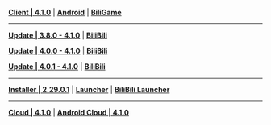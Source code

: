 **[Client | 4.1.0](https://autopatchcn.yuanshen.com/client_app/download/pc_zip/20230916101643_AgUJUVY76sv5uqeS/YuanShen_4.1.0.zip)** | **[Android](https://autopatchcn.yuanshen.com/client_app/download/Android/20230919105032_n8MbYGE88BYwQa6j/mihoyo/yuanshen_4.1.0.apk)** | **[BiliGame](https://pkg.biligame.com/games/ys_4.1.0_18054760_18121248_20230919_114541_c9622.apk)**

---

**[Update | 3.8.0 - 4.1.0](https://autopatchcn.yuanshen.com/client_app/update/hk4e_cn/18/game_3.8.0_4.1.0_hdiff_uUamVC9q1I7p5sJl.zip)** | **[BiliBili](https://autopatchcn.yuanshen.com/client_app/update/hk4e_cn/17/game_3.8.0_4.1.0_hdiff_05BKkCrHduREoXSV.zip)**

**[Update | 4.0.0 - 4.1.0](https://autopatchcn.yuanshen.com/client_app/update/hk4e_cn/18/game_4.0.0_4.1.0_hdiff_crNJD5hCa21WoEmT.zip)** | **[BiliBili](https://autopatchcn.yuanshen.com/client_app/update/hk4e_cn/17/game_4.0.0_4.1.0_hdiff_FMPq0jls4xRXCNhJ.zip)**

**[Update | 4.0.1 - 4.1.0](https://autopatchcn.yuanshen.com/client_app/update/hk4e_cn/18/game_4.0.1_4.1.0_hdiff_kSHavhPZp92sLMt3.zip)** | **[BiliBili](https://autopatchcn.yuanshen.com/client_app/update/hk4e_cn/17/game_4.0.1_4.1.0_hdiff_ctUaPAwWZgj4d8hr.zip)**

---

**[Installer | 2.29.0.1](https://autopatchcn.yuanshen.com/client_app/download/launcher/20230918204601_cPQpzDz5jyIrOvqC/mihoyo/yuanshen_setup_20230908191656.exe)** | **[Launcher](https://autopatchcn.yuanshen.com/client_app/update/hk4e_cn/18/update_20230912184405_71394856gvdlXTFV.zip)** | **[BiliBili Launcher](https://autopatchcn.yuanshen.com/client_app/update/hk4e_cn/17/update_20230912184436_71394856hzdYPecH.zip)**

---

**[Cloud | 4.1.0](https://autopatchcn.yuanshen.com/client_app/download/cloudgame/pc/20230920172346_yBLkIM8qFpmtSviC/cypcmihoyo/yscloud_4.1.0.exe)** | **[Android Cloud | 4.1.0](https://autopatchcn.yuanshen.com/client_app/download/cloudgame/android/20230920193958_VN6ksUJjZm1Q7D2N/cymiyoushe/yscloud_4.1.0.apk)**

